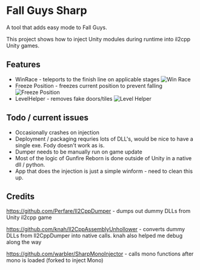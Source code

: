# Fall Guys Sharp
A tool that adds easy mode to Fall Guys.

This project shows how to inject Unity modules during runtime into il2cpp Unity games.

## Features
 - WinRace - teleports to the finish line on applicable stages
![Win Race](https://i.imgur.com/8xDo426.gif)
 - Freeze Position - freezes current position to prevent falling
![Freeze Position](https://i.imgur.com/V7r2ccs.gif)
 - LevelHelper - removes fake doors/tiles
![Level Helper](https://i.imgur.com/AnMdmx3.gif)
 
## Todo / current issues
 - Occasionally crashes on injection
 - Deployment / packaging requries lots of DLL's, would be nice to have a single exe. Fody doesn't work as is.
 - Dumper needs to be manually run on game update
 - Most of the logic of Gunfire Reborn is done outside of Unity in a native dll / python.
 - App that does the injection is just a simple winform - need to clean this up.

## Credits
https://github.com/Perfare/Il2CppDumper - dumps out dummy DLLs from Unity il2cpp game

https://github.com/knah/Il2CppAssemblyUnhollower - converts dummy DLLs from Il2CppDumper into native calls. knah also helped me debug along the way

https://github.com/warbler/SharpMonoInjector - calls mono functions after mono is loaded (forked to inject Mono)

